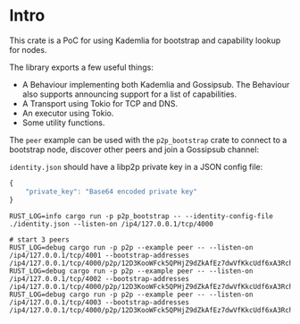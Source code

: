 # Intro

This crate is a PoC for using Kademlia for bootstrap and capability lookup for nodes.

The library exports a few useful things:

- A Behaviour implementing both Kademlia and Gossipsub. The Behaviour also supports announcing support for a list of capabilities.
- A Transport using Tokio for TCP and DNS.
- An executor using Tokio.
- Some utility functions.

The `peer` example can be used with the `p2p_bootstrap` crate to connect to a bootstrap node, discover other peers and join a Gossipsub channel:

`identity.json` should have a libp2p private key in a JSON config file:

```javascript
{
    "private_key": "Base64 encoded private key"
}
```


```
RUST_LOG=info cargo run -p p2p_bootstrap -- --identity-config-file ./identity.json --listen-on /ip4/127.0.0.1/tcp/4000

# start 3 peers
RUST_LOG=debug cargo run -p p2p --example peer -- --listen-on /ip4/127.0.0.1/tcp/4001 --bootstrap-addresses /ip4/127.0.0.1/tcp/4000/p2p/12D3KooWFck5QPHjZ9dZkAfEz7dwVfKkcUdf6xA3Rch4wadu7MH7
RUST_LOG=debug cargo run -p p2p --example peer -- --listen-on /ip4/127.0.0.1/tcp/4002 --bootstrap-addresses /ip4/127.0.0.1/tcp/4000/p2p/12D3KooWFck5QPHjZ9dZkAfEz7dwVfKkcUdf6xA3Rch4wadu7MH7
RUST_LOG=debug cargo run -p p2p --example peer -- --listen-on /ip4/127.0.0.1/tcp/4003 --bootstrap-addresses /ip4/127.0.0.1/tcp/4000/p2p/12D3KooWFck5QPHjZ9dZkAfEz7dwVfKkcUdf6xA3Rch4wadu7MH7
```
